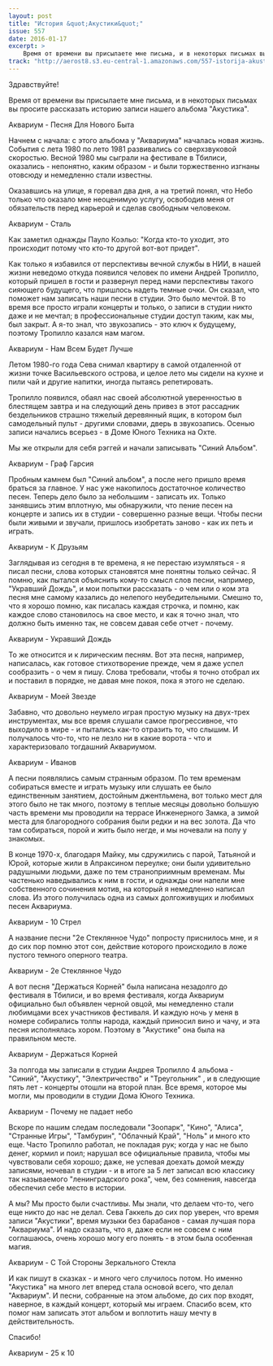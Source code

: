 ```yaml
---
layout: post
title: "История &quot;Акустики&quot;"
issue: 557
date: 2016-01-17
excerpt: >
    Время от времени вы присылаете мне письма, и в некоторых письмах вы просите рассказать историю записи нашего альбома "Акустика".
track: "http://aerost8.s3.eu-central-1.amazonaws.com/557-istorija-akustiki.mp3"
---
```


Здравствуйте!

Время от времени вы присылаете мне письма, и в некоторых письмах вы просите рассказать историю записи нашего альбома "Акустика".

Аквариум - Песня Для Нового Быта

Начнем с начала: с этого альбома у "Аквариума" началась новая жизнь. События с лета 1980 по лето 1981 развивались со сверхзвуковой скоростью. Весной 1980 мы сыграли на фестивале в Тбилиси, оказались - непонятно, каким образом - и были торжественно изгнаны отовсюду и немедленно стали известны.

Оказавшись на улице, я горевал два дня, а на третий понял, что Небо только что оказало мне неоценимую услугу, освободив меня от обязательств перед карьерой и сделав свободным человеком.

Аквариум - Сталь

Как заметил однажды Пауло Коэльо: "Когда кто-то уходит, это происходит потому что кто-то другой вот-вот придет".

Как только я избавился от перспективы вечной службы в НИИ, в нашей жизни неведомо откуда появился человек по имени Андрей Тропилло, который пришел в гости и развернул перед нами перспективы такого сияющего будущего, что пришлось надеть темные очки. Он сказал, что поможет нам записать наши песни в студии. Это было мечтой. В то время все просто играли концерты и только, о записи в студии никто даже и не мечтал; в профессиональные студии доступ таким, как мы, был закрыт. А я-то знал, что звукозапись - это ключ к будущему, поэтому Тропилло казался нам магом.

Аквариум - Нам Всем Будет Лучше

Летом 1980-го года Сева снимал квартиру в самой отдаленной от жизни точке Васильевского острова, и целое лето мы сидели на кухне и пили чай и другие напитки, иногда пытаясь репетировать.

Тропилло появился, обаял нас своей абсолютной уверенностью в блестящем завтра и на следующий день привез в этот рассадник бездельников страшно тяжелый деревянный ящик, в котором был самодельный пульт - другими словами, дверь в звукозапись. Осенью записи начались всерьез - в Доме Юного Техника на Охте.

Мы же открыли для себя рэггей и начали записывать "Синий Альбом".

Аквариум - Граф Гарсия

Пробным камнем был "Синий альбом", а после него пришло время браться за главное. У нас уже накопилось достаточное количество песен. Теперь дело было за небольшим - записать их. Только занявшись этим вплотную, мы обнаружили, что пение песен на концерте и запись их в студии - совершенно разные вещи. Чтобы песни были живыми и звучали, пришлось изобретать заново - как их петь и играть.

Аквариум - К Друзьям

Заглядывая из сегодня в те времена, я не перестаю изумляться - я писал песни, слова которых становятся мне понятны только сейчас. Я помню, как пытался объяснить кому-то смысл слов песни, например, "Укравший Дождь", и мои попытки рассказать - о чем или о ком эта песня мне самому казались до нелепого неубедительными. Смешно то, что я хорошо помню, как писалась каждая строчка, и помню, как каждое слово становилось на свое место, и как я точно знал, что должно быть именно так, не совсем давая себе отчет - почему.

Аквариум - Укравший Дождь

То же относится и к лирическим песням. Вот эта песня, например, написалась, как готовое стихотворение прежде, чем я даже успел сообразить - о чем я пишу. Слова требовали, чтобы я точно отобрал их и поставил в порядке, не давая мне покоя, пока я этого не сделаю.

Аквариум - Моей Звезде

Забавно, что довольно неумело играя простую музыку на двух-трех инструментах, мы все время слушали самое прогрессивное, что выходило в мире - и пытались как-то отразить то, что слышим. И получалось что-то, что не лезло ни в какие ворота - что и характеризовало тогдашний Аквариумом.

Аквариум - Иванов

А песни появлялись самым странным образом. По тем временам собираться вместе и играть музыку или слушать ее было единственным занятием, достойным джентльмена, вот только мест для этого было не так много, поэтому в теплые месяцы довольно большую часть времени мы проводили на террасе Инженерного Замка, а зимой места для благородного собрания были редки и на вес золота. Да что там собираться, порой и жить было негде, и мы ночевали на полу у знакомых.

В конце 1970-х, благодаря Майку, мы сдружились с парой, Татьяной и Юрой, которые жили в Апраксином переулке; они были удивительно радушными людьми, даже по тем страноприимным временам. Мы частенько наведывались к ним в гости, и однажды они напели мне собственного сочинения мотив, на который я немедленно написал слова. Из этого получилась одна из самых долгоживущих и любимых песен Аквариума.

Аквариум - 10 Стрел

А название песни "2е Стеклянное Чудо" попросту приснилось мне, и я до сих пор помню этот сон, действие которого происходило в ложе пустого темного оперного театра.

Аквариум - 2е Стеклянное Чудо

А вот песня "Держаться Корней" была написана незадолго до фестиваля в Тбилиси, и во время фестиваля, когда Аквариум официально был объявлен черной овцой, мы немедленно стали любимцами всех участников фестиваля. И каждую ночь у меня в номере собирались толпы народа, каждый приносил вино и чачу, и эта песня исполнялась хором. Поэтому в "Акустике" она была на правильном месте.

Аквариум - Держаться Корней

За полгода мы записали в студии Андрея Тропилло 4 альбома - "Синий", "Акустику", "Электричество" и "Треугольник" , и в следующие пять лет - концерты отошли на второй план. Все время, которое мы могли, мы проводили в студии Дома Юного Техника.

Аквариум - Почему не падает небо

Вскоре по нашим следам последовали "Зоопарк", "Кино", "Алиса", "Странные Игры", "Тамбурин", "Облачный Край", "Ноль" и много кто еще. Часто Тропилло работал, не покладая рук; когда у нас не было денег, кормил и поил; нарушал все официальные правила, чтобы мы чувствовали себя хорошо; даже, не успевая доехать домой между записями, ночевал в студии - и в итоге за 5 лет записал всю классику так называемого "ленинградского рока", чем, без сомнения, навсегда обеспечил себе место в истории.

А мы? Мы просто были счастливы. Мы знали, что делаем что-то, чего еще никто до нас не делал. Сева Гаккель до сих пор уверен, что время записи "Акустики", время музыки без барабанов - самая лучшая пора "Аквариума". И надо сказать, что я, даже если не совсем с ним соглашаюсь, очень хорошо могу его понять - в этом была особенная магия.

Аквариум - С Той Стороны Зеркального Стекла

И как пишут в сказках - и много чего случилось потом. Но именно "Акустика" на много лет вперед стала основой всего, что делал "Аквариум". И песни, собранные на этом альбоме, до сих пор входят, наверное, в каждый концерт, который мы играем. Спасибо всем, кто помог нам записать этот альбом и воплотить нашу мечту в действительность.

Спасибо!

Аквариум - 25 к 10
